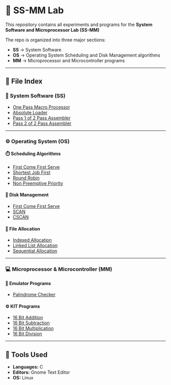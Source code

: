 # 🧠 SS-MM Lab

This repository contains all experiments and programs for the **System Software and Microprocessor Lab (SS-MM)** 

The repo is organized into three major sections:
- **SS** → System Software
- **OS** → Operating System Scheduling and Disk Management algorithms
- **MM** → Microprocessor and Microcontroller programs

---

## 📂 File Index

### 🧮 System Software (SS)

- [One Pass Macro Processor](SS/1passmacro.c)
- [Absolute Loader](SS/aloader.c)
- [Pass 1 of 2 Pass Assembler](SS/2%20Pass%20Assembler/pass1.c)
- [Pass 2 of 2 Pass Assembler](SS/2%20Pass%20Assembler/pass2.c)
  
---

### ⚙️ Operating System (OS)

#### ⏱️ Scheduling Algorithms
- [First Come First Serve](OS/SC/sfcfs.c)
- [Shortest Job First](OS/SC/ssjf.c)
- [Round Robin](OS/SC/srr.c)
- [Non Preemptive Priority](OS/SC/sprio.c)

#### 💾 Disk Management
- [First Come First Serve](OS/DM/dfcfs.c)
- [SCAN](OS/DM/dscan.c)
- [CSCAN](OS/DM/dcscan.c)

#### 📁 File Allocation
- [Indexed Allocation](OS/FA/fin.c)
- [Linked List Allocation](OS/FA/flin.c)
- [Sequential Allocation](OS/FA/fseq.c)

---

### 💻 Microprocessor & Microcontroller (MM)

#### 🧠 Emulator Programs
- [Palindrome Checker](MM/Emulator/palindrome.asm)

#### ⚙️ KIT Programs
- [16 Bit Addition](MM/KIT/kitadd.txt)
- [16 Bit Subtraction](MM/KIT/kitsub.txt)
- [16 Bit Multiplication](MM/KIT/kitmul.txt)
- [16 Bit Division](MM/KIT/kitdiv.txt)

---

## 🧰 Tools Used
- **Languages:** C
- **Editors:** Gnome Text Editor
- **OS:** Linux 
